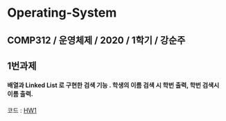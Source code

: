 # Operating-System

## COMP312 / 운영체제 / 2020 / 1학기 / 강순주

## 1번과제

#### 배열과 Linked List 로 구현한 검색 기능 . 학생의 이름 검색 시 학번 출력, 학번 검색시 이름 출력.
코드 :  [HW1](https://github.com/dnjsrb0710/Operating-System/blob/main/HW01_2015110899_%EC%9D%B4%EC%9B%90%EA%B7%9C/main.c)
